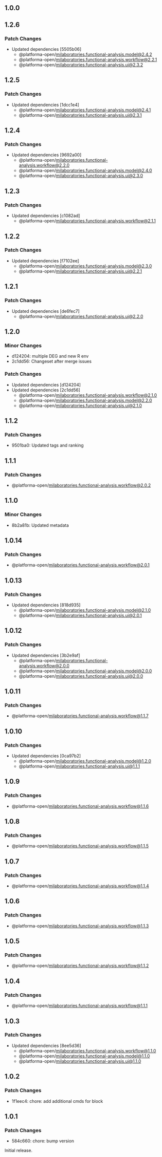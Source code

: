 ## 1.0.0

## 1.2.6

### Patch Changes

- Updated dependencies [5505b06]
  - @platforma-open/milaboratories.functional-analysis.model@2.4.2
  - @platforma-open/milaboratories.functional-analysis.workflow@2.2.1
  - @platforma-open/milaboratories.functional-analysis.ui@2.3.2

## 1.2.5

### Patch Changes

- Updated dependencies [1dcc1e4]
  - @platforma-open/milaboratories.functional-analysis.model@2.4.1
  - @platforma-open/milaboratories.functional-analysis.ui@2.3.1

## 1.2.4

### Patch Changes

- Updated dependencies [9692a00]
  - @platforma-open/milaboratories.functional-analysis.workflow@2.2.0
  - @platforma-open/milaboratories.functional-analysis.model@2.4.0
  - @platforma-open/milaboratories.functional-analysis.ui@2.3.0

## 1.2.3

### Patch Changes

- Updated dependencies [c1082ad]
  - @platforma-open/milaboratories.functional-analysis.workflow@2.1.1

## 1.2.2

### Patch Changes

- Updated dependencies [f7102ee]
  - @platforma-open/milaboratories.functional-analysis.model@2.3.0
  - @platforma-open/milaboratories.functional-analysis.ui@2.2.1

## 1.2.1

### Patch Changes

- Updated dependencies [de6fec7]
  - @platforma-open/milaboratories.functional-analysis.ui@2.2.0

## 1.2.0

### Minor Changes

- d124204: multiple DEG and new R env
- 2c1dd56: Changeset after merge issues

### Patch Changes

- Updated dependencies [d124204]
- Updated dependencies [2c1dd56]
  - @platforma-open/milaboratories.functional-analysis.workflow@2.1.0
  - @platforma-open/milaboratories.functional-analysis.model@2.2.0
  - @platforma-open/milaboratories.functional-analysis.ui@2.1.0

## 1.1.2

### Patch Changes

- 9501ba0: Updated tags and ranking

## 1.1.1

### Patch Changes

- @platforma-open/milaboratories.functional-analysis.workflow@2.0.2

## 1.1.0

### Minor Changes

- 8b2a81b: Updated metadata

## 1.0.14

### Patch Changes

- @platforma-open/milaboratories.functional-analysis.workflow@2.0.1

## 1.0.13

### Patch Changes

- Updated dependencies [818d935]
  - @platforma-open/milaboratories.functional-analysis.model@2.1.0
  - @platforma-open/milaboratories.functional-analysis.ui@2.0.1

## 1.0.12

### Patch Changes

- Updated dependencies [3b2e9af]
  - @platforma-open/milaboratories.functional-analysis.workflow@2.0.0
  - @platforma-open/milaboratories.functional-analysis.model@2.0.0
  - @platforma-open/milaboratories.functional-analysis.ui@2.0.0

## 1.0.11

### Patch Changes

- @platforma-open/milaboratories.functional-analysis.workflow@1.1.7

## 1.0.10

### Patch Changes

- Updated dependencies [0ca97b2]
  - @platforma-open/milaboratories.functional-analysis.model@1.2.0
  - @platforma-open/milaboratories.functional-analysis.ui@1.1.1

## 1.0.9

### Patch Changes

- @platforma-open/milaboratories.functional-analysis.workflow@1.1.6

## 1.0.8

### Patch Changes

- @platforma-open/milaboratories.functional-analysis.workflow@1.1.5

## 1.0.7

### Patch Changes

- @platforma-open/milaboratories.functional-analysis.workflow@1.1.4

## 1.0.6

### Patch Changes

- @platforma-open/milaboratories.functional-analysis.workflow@1.1.3

## 1.0.5

### Patch Changes

- @platforma-open/milaboratories.functional-analysis.workflow@1.1.2

## 1.0.4

### Patch Changes

- @platforma-open/milaboratories.functional-analysis.workflow@1.1.1

## 1.0.3

### Patch Changes

- Updated dependencies [8ee5d36]
  - @platforma-open/milaboratories.functional-analysis.workflow@1.1.0
  - @platforma-open/milaboratories.functional-analysis.model@1.1.0
  - @platforma-open/milaboratories.functional-analysis.ui@1.1.0

## 1.0.2

### Patch Changes

- 1f1eec4: chore: add additional cmds for block

## 1.0.1

### Patch Changes

- 584c660: chore: bump version

Initial release.
